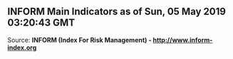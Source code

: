 ## INFORM Main Indicators as of Sun, 05 May 2019 03:20:43 GMT

Source: **INFORM (Index For Risk Management) - http://www.inform-index.org**